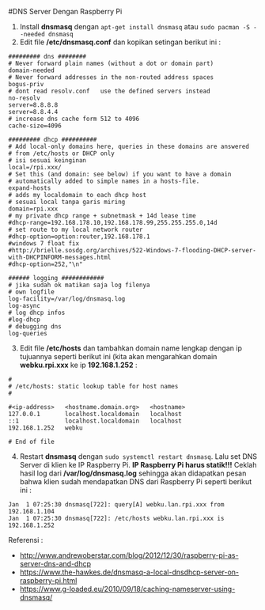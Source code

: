 #DNS Server Dengan Raspberry Pi
1. Install **dnsmasq** dengan `apt-get install dnsmasq` atau `sudo pacman -S --needed dnsmasq`
2. Edit file **/etc/dnsmasq.conf** dan kopikan setingan berikut ini :
  ```
  ######### dns ########
  # Never forward plain names (without a dot or domain part)
  domain-needed
  # Never forward addresses in the non-routed address spaces
  bogus-priv
  # dont read resolv.conf   use the defined servers instead
  no-resolv
  server=8.8.8.8
  server=8.8.4.4
  # increase dns cache form 512 to 4096
  cache-size=4096

  ######### dhcp ##########
  # Add local-only domains here, queries in these domains are answered
  # from /etc/hosts or DHCP only
  # isi sesuai keinginan
  local=/rpi.xxx/
  # Set this (and domain: see below) if you want to have a domain
  # automatically added to simple names in a hosts-file.
  expand-hosts
  # adds my localdomain to each dhcp host
  # sesuai local tanpa garis miring
  domain=rpi.xxx
  # my private dhcp range + subnetmask + 14d lease time
  #dhcp-range=192.168.178.10,192.168.178.99,255.255.255.0,14d
  # set route to my local network router
  #dhcp-option=option:router,192.168.178.1
  #windows 7 float fix
  #http://brielle.sosdg.org/archives/522-Windows-7-flooding-DHCP-server-with-DHCPINFORM-messages.html
  #dhcp-option=252,"\n"

  ###### logging ############
  # jika sudah ok matikan saja log filenya
  # own logfile
  log-facility=/var/log/dnsmasq.log
  log-async
  # log dhcp infos
  #log-dhcp
  # debugging dns
  log-queries
  ```
3. Edit file **/etc/hosts** dan tambahkan domain name lengkap dengan ip tujuannya seperti berikut ini (kita akan mengarahkan domain **webku.rpi.xxx** ke ip **192.168.1.252** :
  ```
  #
  # /etc/hosts: static lookup table for host names
  #

  #<ip-address>   <hostname.domain.org>   <hostname>
  127.0.0.1       localhost.localdomain   localhost
  ::1             localhost.localdomain   localhost
  192.168.1.252   webku

  # End of file
  ```
4. Restart **dnsmasq** dengan `sudo systemctl restart dnsmasq`. Lalu set DNS Server di klien ke IP Raspberry Pi. **IP Raspberry Pi harus statik!!!** Ceklah hasil log dari **/var/log/dnsmasq.log** sehingga akan didapatkan pesan bahwa klien sudah mendapatkan DNS dari Raspberry Pi seperti berikut ini :

  ```
  Jan  1 07:25:30 dnsmasq[722]: query[A] webku.lan.rpi.xxx from 192.168.1.104
  Jan  1 07:25:30 dnsmasq[722]: /etc/hosts webku.lan.rpi.xxx is 192.168.1.252
  ```

Referensi :
- http://www.andrewoberstar.com/blog/2012/12/30/raspberry-pi-as-server-dns-and-dhcp
- https://www.the-hawkes.de/dnsmasq-a-local-dnsdhcp-server-on-raspberry-pi.html
- https://www.g-loaded.eu/2010/09/18/caching-nameserver-using-dnsmasq/
